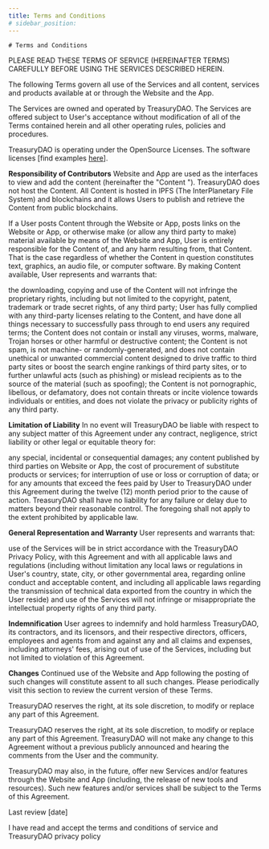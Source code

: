 ```yaml
---
title: Terms and Conditions
# sidebar_position:
---
```

```
# Terms and Conditions
```
PLEASE READ THESE TERMS OF SERVICE (HEREINAFTER TERMS) CAREFULLY BEFORE USING THE SERVICES DESCRIBED HEREIN.

The following Terms govern all use of the Services and all content, services and products available at or through the Website and the App.

The Services are owned and operated by TreasuryDAO. The Services are offered subject to User's acceptance without modification of all of the Terms contained herein and all other operating rules, policies and procedures.

TreasuryDAO is operating under the OpenSource Licenses. The software licenses [find examples [here](https://choosealicense.com/)].

**Responsibility of Contributors**
Website and App are used as the interfaces to view and add the content (hereinafter the "Content "). TreasuryDAO does not host the Content. All Content is hosted in IPFS (The InterPlanetary File System) and blockchains and it allows Users to publish and retrieve the Content from public blockchains.

If a User posts Content through the Website or App, posts links on the Website or App, or otherwise make (or allow any third party to make) material available by means of the Website and App, User is entirely responsible for the Content of, and any harm resulting from, that Content. That is the case regardless of whether the Content in question constitutes text, graphics, an audio file, or computer software. By making Content available, User represents and warrants that:

the downloading, copying and use of the Content will not infringe the proprietary rights, including but not limited to the copyright, patent, trademark or trade secret rights, of any third party;
User has fully complied with any third-party licenses relating to the Content, and have done all things necessary to successfully pass through to end users any required terms;
the Content does not contain or install any viruses, worms, malware, Trojan horses or other harmful or destructive content;
the Content is not spam, is not machine- or randomly-generated, and does not contain unethical or unwanted commercial content designed to drive traffic to third party sites or boost the search engine rankings of third party sites, or to further unlawful acts (such as phishing) or mislead recipients as to the source of the material (such as spoofing);
the Content is not pornographic, libellous, or defamatory, does not contain threats or incite violence towards individuals or entities, and does not violate the privacy or publicity rights of any third party.

**Limitation of Liability**
In no event will TreasuryDAO be liable with respect to any subject matter of this Agreement under any contract, negligence, strict liability or other legal or equitable theory for:

any special, incidental or consequential damages;
any content published by third parties on Website or App,
the cost of procurement of substitute products or services;
for interruption of use or loss or corruption of data; or
for any amounts that exceed the fees paid by User to TreasuryDAO under this Agreement during the twelve (12) month period prior to the cause of action.
TreasuryDAO shall have no liability for any failure or delay due to matters beyond their reasonable control. The foregoing shall not apply to the extent prohibited by applicable law.

**General Representation and Warranty**
User represents and warrants that:

use of the Services will be in strict accordance with the TreasuryDAO Privacy Policy, with this Agreement and with all applicable laws and regulations (including without limitation any local laws or regulations in User's country, state, city, or other governmental area, regarding online conduct and acceptable content, and including all applicable laws regarding the transmission of technical data exported from the country in which the User reside) and
use of the Services will not infringe or misappropriate the intellectual property rights of any third party.

**Indemnification**
User agrees to indemnify and hold harmless TreasuryDAO, its contractors, and its licensors, and their respective directors, officers, employees and agents from and against any and all claims and expenses, including attorneys' fees, arising out of use of the Services, including but not limited to violation of this Agreement.

**Changes**
Continued use of the Website and App following the posting of such changes will constitute assent to all such changes. Please periodically visit this section to review the current version of these Terms.

TreasuryDAO reserves the right, at its sole discretion, to modify or replace any part of this Agreement.

TreasuryDAO reserves the right, at its sole discretion, to modify or replace any part of this Agreement. TreasuryDAO will not make any change to this Agreement without a previous publicly announced and hearing the comments from the User and the community.

TreasuryDAO may also, in the future, offer new Services and/or features through the Website and App (including, the release of new tools and resources). Such new features and/or services shall be subject to the Terms of this Agreement.

Last review [date]

I have read and accept the terms and conditions of service and TreasuryDAO privacy policy
